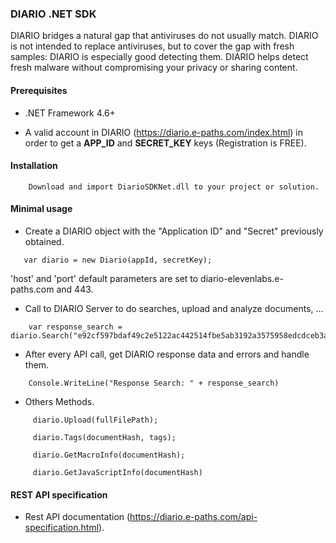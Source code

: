 ### DIARIO .NET SDK ###

DIARIO bridges a natural gap that antiviruses do not usually match. DIARIO is not intended to replace antiviruses, but to cover the gap with fresh samples: DIARIO is especially good detecting them. DIARIO helps detect fresh malware without compromising your privacy or sharing content.



#### Prerequisites ####

* .NET Framework 4.6+


* A valid account in DIARIO (https://diario.e-paths.com/index.html) in order to get a **APP_ID** and **SECRET_KEY** keys (Registration is FREE).


#### Installation ####

```
    Download and import DiarioSDKNet.dll to your project or solution.
```


#### Minimal usage ####


* Create a DIARIO object with the "Application ID" and "Secret" previously obtained.
```
   var diario = new Diario(appId, secretKey);
```

'host' and 'port' default parameters are set to diario-elevenlabs.e-paths.com and 443.


* Call to DIARIO Server to do searches, upload and analyze documents, ...
```
	var response_search = diario.Search("e92cf597bdaf49c2e5122ac442514fbe5ab3192a3575958edcdceb3a0dc49de6");
```

* After every API call, get DIARIO response data and errors and handle them.
```
	Console.WriteLine("Response Search: " + response_search)
```

* Others Methods.
```
	 diario.Upload(fullFilePath);
	 
	 diario.Tags(documentHash, tags);

	 diario.GetMacroInfo(documentHash);

	 diario.GetJavaScriptInfo(documentHash)
```

#### REST API specification ####

* Rest API documentation (https://diario.e-paths.com/api-specification.html).
